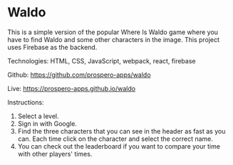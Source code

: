 # Waldo

This is a simple version of the popular Where Is Waldo game where you have to find Waldo and some other characters in the image. This project uses Firebase as the backend.

Technologies: HTML, CSS, JavaScript, webpack, react, firebase

Github: https://github.com/prospero-apps/waldo 

Live: https://prospero-apps.github.io/waldo

Instructions:
1. Select a level.
2. Sign in with Google.
3. Find the three characters that you can see in the header as fast as you can. Each time click on the character and select the correct name.
4. You can check out the leaderboard if you want to compare your time with other players' times.